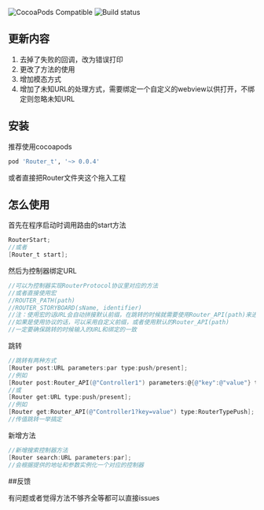![CocoaPods Compatible](https://img.shields.io/badge/pod-0.0.4-blue.svg) ![Build status](https://img.shields.io/badge/build-passing-brightgreen.svg)
## 更新内容
1. 去掉了失败的回调，改为错误打印
2. 更改了方法的使用
3. 增加模态方式
4. 增加了未知URL的处理方式，需要绑定一个自定义的webview以供打开，不绑定则忽略未知URL

## 安装
推荐使用cocoapods
``` Ruby
pod 'Router_t', '~> 0.0.4'
```
或者直接把Router文件夹这个拖入工程
## 怎么使用
首先在程序启动时调用路由的start方法

``` objective-c
RouterStart;
//或者
[Router_t start];
```

然后为控制器绑定URL

``` objective-c
//可以为控制器实现RouterProtocol协议里对应的方法
//或者直接使用宏
//ROUTER_PATH(path)
//ROUTER_STORYBOARD(sName, identifier)
//注：使用宏的话URL会自动拼接默认前缀，在跳转的时候就需要使用Router_API(path)来进行URL匹配
//如果是使用协议的话，可以采用自定义前缀，或者使用默认的Router_API(path)
//一定要确保跳转的时候输入的URL和绑定的一致
```

跳转
``` objective-c
//跳转有两种方式
[Router post:URL parameters:par type:push/present];
//例如
[Router post:Router_API(@"Controller1") parameters:@{@"key":@"value"} type:RouterTypePush];
//或
[Router get:URL type:push/present];
//例如
[Router get:Router_API(@"Controller1?key=value") type:RouterTypePush];
//传值跳转一举搞定
```

新增方法
``` objective-c
//新增搜索控制器方法
[Router search:URL parameters:par];
//会根据提供的地址和参数实例化一个对应的控制器
```


##反馈

有问题或者觉得方法不够齐全等都可以直接issues